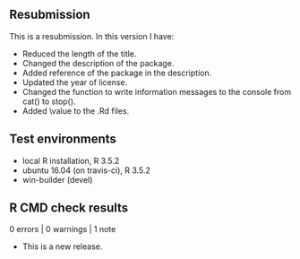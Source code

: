 ## Resubmission
This is a resubmission. In this version I have:

* Reduced the length of the title.
* Changed the description of the package.
* Added reference of the package in the description.
* Updated the year of license.
* Changed the function to write information messages to the console from cat() to stop().
* Added \value to the .Rd files.

## Test environments
* local R installation, R 3.5.2
* ubuntu 16.04 (on travis-ci), R 3.5.2
* win-builder (devel)

## R CMD check results

0 errors | 0 warnings | 1 note

* This is a new release.

